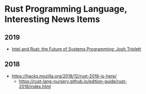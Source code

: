 
# Rust Programming Language, Interesting News Items

## 2019 
- [Intel and Rust: the Future of Systems Programming: Josh Triplett](https://www.youtube.com/watch?v=l9hM0h6IQDo)


## 2018
- https://hacks.mozilla.org/2018/12/rust-2018-is-here/
  + https://rust-lang-nursery.github.io/edition-guide/rust-2018/index.html


